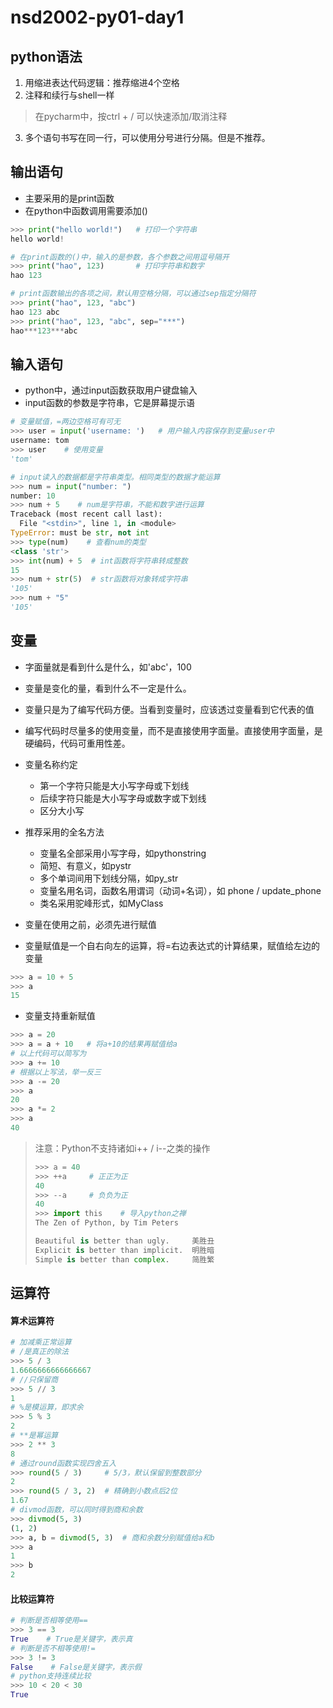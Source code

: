 # nsd2002-py01-day1

## python语法

1. 用缩进表达代码逻辑：推荐缩进4个空格
2. 注释和续行与shell一样

> 在pycharm中，按ctrl + / 可以快速添加/取消注释

3. 多个语句书写在同一行，可以使用分号进行分隔。但是不推荐。

## 输出语句

- 主要采用的是print函数
- 在python中函数调用需要添加()

```python
>>> print("hello world!")   # 打印一个字符串
hello world!

# 在print函数的()中，输入的是参数，各个参数之间用逗号隔开
>>> print("hao", 123)       # 打印字符串和数字
hao 123

# print函数输出的各项之间，默认用空格分隔，可以通过sep指定分隔符
>>> print("hao", 123, "abc")
hao 123 abc
>>> print("hao", 123, "abc", sep="***")
hao***123***abc
```

## 输入语句

- python中，通过input函数获取用户键盘输入
- input函数的参数是字符串，它是屏幕提示语

```python
# 变量赋值，=两边空格可有可无
>>> user = input('username: ')   # 用户输入内容保存到变量user中
username: tom
>>> user    # 使用变量
'tom'

# input读入的数据都是字符串类型。相同类型的数据才能运算
>>> num = input("number: ")
number: 10
>>> num + 5    # num是字符串，不能和数字进行运算
Traceback (most recent call last):
  File "<stdin>", line 1, in <module>
TypeError: must be str, not int
>>> type(num)    # 查看num的类型
<class 'str'>
>>> int(num) + 5  # int函数将字符串转成整数
15
>>> num + str(5)  # str函数将对象转成字符串
'105'
>>> num + "5"
'105'
```

## 变量

- 字面量就是看到什么是什么，如'abc'，100
- 变量是变化的量，看到什么不一定是什么。
- 变量只是为了编写代码方便。当看到变量时，应该透过变量看到它代表的值
- 编写代码时尽量多的使用变量，而不是直接使用字面量。直接使用字面量，是硬编码，代码可重用性差。
- 变量名称约定
  - 第一个字符只能是大小写字母或下划线
  - 后续字符只能是大小写字母或数字或下划线
  - 区分大小写

- 推荐采用的全名方法
  - 变量名全部采用小写字母，如pythonstring
  - 简短、有意义，如pystr
  - 多个单词间用下划线分隔，如py_str
  - 变量名用名词，函数名用谓词（动词+名词），如 phone / update_phone
  - 类名采用驼峰形式，如MyClass

- 变量在使用之前，必须先进行赋值
- 变量赋值是一个自右向左的运算，将=右边表达式的计算结果，赋值给左边的变量

```python
>>> a = 10 + 5
>>> a
15
```

- 变量支持重新赋值

```python
>>> a = 20
>>> a = a + 10   # 将a+10的结果再赋值给a
# 以上代码可以简写为
>>> a += 10
# 根据以上写法，举一反三
>>> a -= 20
>>> a
20
>>> a *= 2
>>> a
40
```

> 注意：Python不支持诸如i++ / i--之类的操作
>
> ```python
> >>> a = 40
> >>> ++a     # 正正为正
> 40
> >>> --a     # 负负为正
> 40
> >>> import this    # 导入python之禅
> The Zen of Python, by Tim Peters
> 
> Beautiful is better than ugly.     美胜丑
> Explicit is better than implicit.  明胜暗
> Simple is better than complex.     简胜繁
> ```

## 运算符

#### 算术运算符

```python
# 加减乘正常运算
# /是真正的除法
>>> 5 / 3
1.6666666666666667
# //只保留商
>>> 5 // 3
1
# %是模运算，即求余
>>> 5 % 3
2
# **是幂运算
>>> 2 ** 3
8
# 通过round函数实现四舍五入
>>> round(5 / 3)     # 5/3，默认保留到整数部分
2
>>> round(5 / 3, 2)  # 精确到小数点后2位
1.67
# divmod函数，可以同时得到商和余数
>>> divmod(5, 3)
(1, 2)
>>> a, b = divmod(5, 3)  # 商和余数分别赋值给a和b
>>> a
1
>>> b
2
```

#### 比较运算符

```python
# 判断是否相等使用==
>>> 3 == 3
True    # True是关键字，表示真
# 判断是否不相等使用!=
>>> 3 != 3
False    # False是关键字，表示假
# python支持连续比较
>>> 10 < 20 < 30
True
```


